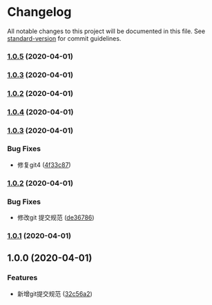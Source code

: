 # Changelog

All notable changes to this project will be documented in this file. See [standard-version](https://github.com/conventional-changelog/standard-version) for commit guidelines.

### [1.0.5](https://github.com/Wangenbo/HandUED/compare/v1.0.4...v1.0.5) (2020-04-01)

### [1.0.3](https://github.com/Wangenbo/HandUED/compare/v1.0.4...v1.0.3) (2020-04-01)

### [1.0.2](https://github.com/Wangenbo/HandUED/compare/v1.0.4...v1.0.2) (2020-04-01)

### [1.0.4](https://github.com/Wangenbo/HandUED/compare/v1.0.3...v1.0.4) (2020-04-01)

### [1.0.3](https://github.com/Wangenbo/HandUED/compare/v1.0.2...v1.0.3) (2020-04-01)


### Bug Fixes

* 修复git4 ([4f33c87](https://github.com/Wangenbo/HandUED/commit/4f33c87c1667139d5b95a91fbf03aefe1543b9de))

### [1.0.2](https://github.com/Wangenbo/HandUED/compare/v1.0.1...v1.0.2) (2020-04-01)


### Bug Fixes

* 修改git 提交规范 ([de36786](https://github.com/Wangenbo/HandUED/commit/de3678687b5ca97aa2e8e97676a96d209798514b))

### [1.0.1](https://github.com/Wangenbo/HandUED/compare/v1.0.0...v1.0.1) (2020-04-01)

## 1.0.0 (2020-04-01)


### Features

* 新增git提交规范 ([32c56a2](https://github.com/Wangenbo/HandUED/commit/32c56a21b1f8676456d0be10a85263a4c0324741))

